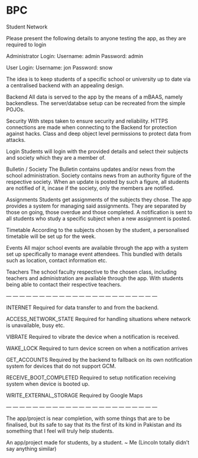 # BPC
Student Network

Please present the following details to anyone testing the app, as they are required to login

Administrator Login:
Username: admin
Password: admin

User Login:
Username: jon
Password: snow

The idea is to keep students of a specific school or university up to date via a centralised backend with an appealing design.

Backend
All data is served to the app by the means of a mBAAS, namely backendless. The server/databse setup can be recreated from the simple POJOs. 

Security
With steps taken to ensure security and reliability. HTTPS connections are made when connecting to the Backend for protection against hacks. Class and deep object level permissions to protect data from attacks.

Login
Students will login with the provided details and select their subjects and society which they are a member of.

Bulletin / Society
The Bulletin contains updates and/or news from the school administration. Society contains news from an authority figure of the respective society. When an update is posted by such a figure, all students are notified of it, incase if the society, only the members are notified.

Assignments
Students get assignments of the subjects they chose. The app provides a system for managing said assignments. They are separated by those on going, those overdue and those completed. A notification is sent to all students who study a specific subject when a new assignment is posted.

Timetable
According to the subjects chosen by the student, a personalised timetable will be set up for the week.

Events
All major school events are available through the app with a system set up specifically to manage event attendees. This bundled with details such as location, contact information etc.

Teachers
The school faculty respective to the chosen class, including teachers and administration are available through the app. With students being able to contact their respective teachers.


— — — — — — — — — — — — — — — — — — — — — — —


INTERNET
Required for data transfer to and from the backend.

ACCESS_NETWORK_STATE
Required for handling situations where network is unavailable, busy etc.

VIBRATE
Required to vibrate the device when a notification is received.

WAKE_LOCK
Required to turn device screen on when a notification arrives

GET_ACCOUNTS
Required by the backend to fallback on its own notification system for devices that do not support GCM.

RECEIVE_BOOT_COMPLETED
Required to setup notification receiving system when device is booted up.

WRITE_EXTERNAL_STORAGE
Required by Google Maps

— — — — — — — — — — — — — — — — — — — — — — —


The app/project is near completion, with some things that are to be finalised, but its safe to say that its the first of its kind in Pakistan and its something that I feel will truly help students.

An app/project made for students, by a student. 
~ Me (Lincoln totally didn’t say anything similar)
